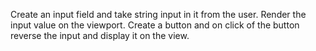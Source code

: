 Create an input field and take string input in it from the user. Render the input value on the viewport. Create a button and on click of the button reverse the input and display it on the view.

